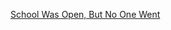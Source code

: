 
[School Was Open, But No One Went](http://www.wnyc.org/story/fewer-faces-nyc-schools-after-storm/)
